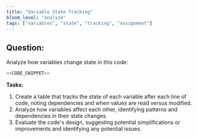 ```yaml
---
title: "Variable State Tracking"
bloom_level: "analyze"
tags: ["variables", "state", "tracking", "assignment"]
---
```


## Question:

Analyze how variables change state in this code:

```csharp
<<CODE_SNIPPET>>
```

**Tasks:**

1. Create a table that tracks the state of each variable after each line of code, noting dependencies and when values are read versus modified.
2. Analyze how variables affect each other, identifying patterns and dependencies in their state changes.
3. Evaluate the code's design, suggesting potential simplifications or improvements and identifying any potential issues. 